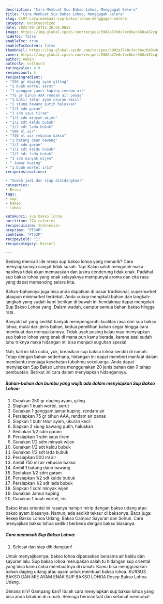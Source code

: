 ```yaml
---
description: "Cara Membuat Sup Bakso Lohoa, Menggugah Selera"
title: "Cara Membuat Sup Bakso Lohoa, Menggugah Selera"
slug: 2197-cara-membuat-sup-bakso-lohoa-menggugah-selera
category: Uncategorized
date: 2022-09-18T15:26:56.065Z
image: https://img-global.cpcdn.com/recipes/5982a37e0c7ec6be/680x482cq70/sup-bakso-lohoa-foto-resep-utama.jpg
hideToc: false
enableToc: true
enableTocContent: false
thumbnail: https://img-global.cpcdn.com/recipes/5982a37e0c7ec6be/680x482cq70/sup-bakso-lohoa-foto-resep-utama.jpg
cover: https://img-global.cpcdn.com/recipes/5982a37e0c7ec6be/680x482cq70/sup-bakso-lohoa-foto-resep-utama.jpg
author: Admin
authorAv: notfound
ratingvalue: 4.9
reviewcount: 5
recipeingredient:
- "250 gr daging ayam giling"
- "1 buah wortel serut"
- "1 genggam jamur kuping rendam air"
- "75 gr bihun AAA rendam air panas"
- "1 butir telur ayam ukuran kecil"
- "2 siung bawang putih haluskan"
- "1/2 sdm garam"
- "1 sdm saus tiram"
- "1/2 sdm minyak wijen"
- "1/2 sdt kaldu bubuk"
- "1/2 sdt lada bubuk"
- "500 ml air"
- "750 ml air rebusan bakso"
- "1 batang daun bawang"
- "1/2 sdm garam"
- "1/2 sdt kaldu bubuk"
- "1/2 sdt lada bubuk"
- "1 sdm minyak wijen"
- " Jamur kuping"
- "1 buah wortel iris"
recipeinstructions:

- "Sudah jadi dan siap dihidangkan!"
categories:
- Resep
tags:
- sup
- bakso
- lohoa

katakunci: sup bakso lohoa 
nutrition: 274 calories
recipecuisine: Indonesian
preptime: "PT34M"
cooktime: "PT52M"
recipeyield: "1"
recipecategory: Dessert

---
```



Sedang mencari ide resep sup bakso lohoa yang menarik? Cara menyiapkannya sangat tidak susah. Tapi Kalau salah mengolah maka hasilnya tidak akan memuaskan dan justru cenderung tidak enak. Padahal sup bakso lohoa yang enak selayaknya mempunyai aroma dan cita rasa yang dapat memancing selera kita.


Bahan-bahannya juga bisa anda dapatkan di pasar tradisional, supermarket ataupun minimarket terdekat. Anda cukup mengikuti bahan dan langkah-langkah yang sudah kami berikan di bawah ini hendaknya dapat mengolah Sup Bakso Lohoa yang. Dalam wadah, campur semua bahan bakso hingga rata.

Banyak hal yang sedikit banyak mempengaruhi kualitas rasa dari sup bakso lohoa, mulai dari jenis bahan, kedua pemilihan bahan segar hingga cara membuat dan menyajikannya. Tidak usah pusing kalau mau menyiapkan sup bakso lohoa yang enak di mana pun kamu berada, karena asal sudah tahu triknya maka hidangan ini bisa menjadi suguhan spesial.


Nah, kali ini kita coba, yuk, kreasikan sup bakso lohoa sendiri di rumah. Tetap dengan bahan sederhana, hidangan ini dapat memberi manfaat dalam membantu menjaga kesehatan tubuhmu sekeluarga. Anda dapat menyiapkan Sup Bakso Lohoa menggunakan 20 jenis bahan dan 0 tahap pembuatan. Berikut ini cara dalam menyiapkan hidangannya.

<!--inarticleads1-->

##### Bahan-bahan dan bumbu yang wajib ada dalam menyiapkan Sup Bakso Lohoa:

1. Gunakan 250 gr daging ayam, giling
1. Siapkan 1 buah wortel, serut
1. Gunakan 1 genggam jamur kuping, rendam air
1. Persiapkan 75 gr bihun AAA, rendam air panas
1. Siapkan 1 butir telur ayam, ukuran kecil
1. Siapkan 2 siung bawang putih, haluskan
1. Sediakan 1/2 sdm garam
1. Persiapkan 1 sdm saus tiram
1. Gunakan 1/2 sdm minyak wijen
1. Gunakan 1/2 sdt kaldu bubuk
1. Gunakan 1/2 sdt lada bubuk
1. Persiapkan 500 ml air
1. Ambil 750 ml air rebusan bakso
1. Ambil 1 batang daun bawang
1. Sediakan 1/2 sdm garam
1. Persiapkan 1/2 sdt kaldu bubuk
1. Persiapkan 1/2 sdt lada bubuk
1. Siapkan 1 sdm minyak wijen
1. Gunakan  Jamur kuping
1. Gunakan 1 buah wortel, iris


Bakso khas oriental ini rasanya hampir mirip dengan bakso udang atau bakso ayam biasanya. Namun, ada sedikit teksur di baksonya. Baca juga: Resep Bakso Lohoa Udang, Bakso Campur Sayuran dan Sohun. Cara menyajikan bakso lohoa sedikit berbeda dengan bakso biasanya. 

<!--inarticleads2-->

##### Cara memasak Sup Bakso Lohoa:


1. Selesai dan siap dihidangkan!

Untuk menyajikannya, bakso lohoa dipanaskan bersama air kaldu dan sayuran lalu. Sup bakso lohoa merupakan salah tu hidangan sup oriental yang bisa kamu coba membuatnya di rumah. Kamu bisa menggunakan bahan daging udang atau ayam untuk membuat bakso lohoa. KURSUS BAKSO DAN MIE AYAM ENAK SUP BAKSO LOHOA Resep Bakso Lohoa Udang. 

Gimana nih? Gampang kan? Itulah cara menyiapkan sup bakso lohoa yang bisa anda lakukan di rumah. Semoga bermanfaat dan selamat mencoba!
